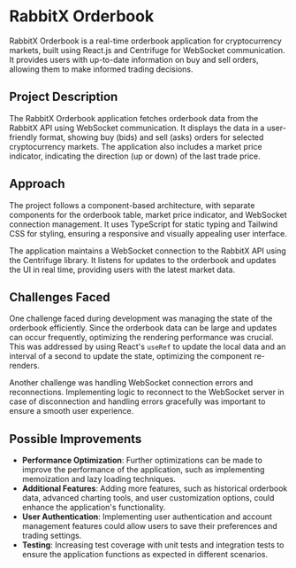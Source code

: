 # RabbitX Orderbook

RabbitX Orderbook is a real-time orderbook application for cryptocurrency markets, built using React.js and Centrifuge for WebSocket communication. It provides users with up-to-date information on buy and sell orders, allowing them to make informed trading decisions.

## Project Description

The RabbitX Orderbook application fetches orderbook data from the RabbitX API using WebSocket communication. It displays the data in a user-friendly format, showing buy (bids) and sell (asks) orders for selected cryptocurrency markets. The application also includes a market price indicator, indicating the direction (up or down) of the last trade price.

## Approach

The project follows a component-based architecture, with separate components for the orderbook table, market price indicator, and WebSocket connection management. It uses TypeScript for static typing and Tailwind CSS for styling, ensuring a responsive and visually appealing user interface.

The application maintains a WebSocket connection to the RabbitX API using the Centrifuge library. It listens for updates to the orderbook and updates the UI in real time, providing users with the latest market data.

## Challenges Faced

One challenge faced during development was managing the state of the orderbook efficiently. Since the orderbook data can be large and updates can occur frequently, optimizing the rendering performance was crucial. This was addressed by using React's `useRef` to update the local data and an interval of a second to update the state, optimizing the component re-renders.

Another challenge was handling WebSocket connection errors and reconnections. Implementing logic to reconnect to the WebSocket server in case of disconnection and handling errors gracefully was important to ensure a smooth user experience.

## Possible Improvements

- **Performance Optimization**: Further optimizations can be made to improve the performance of the application, such as implementing memoization and lazy loading techniques.
- **Additional Features**: Adding more features, such as historical orderbook data, advanced charting tools, and user customization options, could enhance the application's functionality.
- **User Authentication**: Implementing user authentication and account management features could allow users to save their preferences and trading settings.
- **Testing**: Increasing test coverage with unit tests and integration tests to ensure the application functions as expected in different scenarios.
